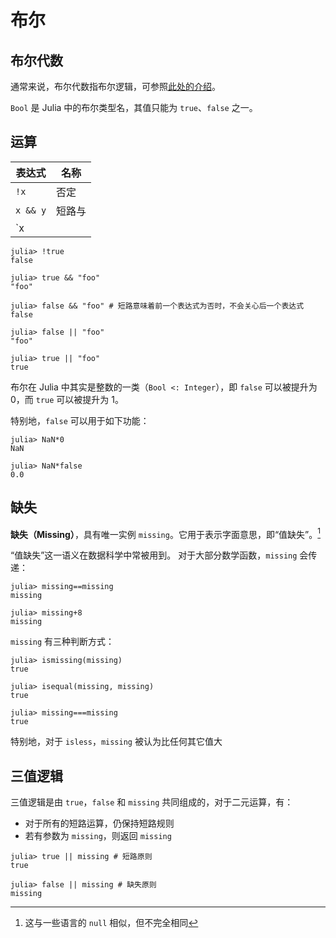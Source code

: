 # 布尔
## 布尔代数
通常来说，布尔代数指布尔逻辑，可参照[此处的介绍](../knowledge/bool_logic.md)。

`Bool` 是 Julia 中的布尔类型名，其值只能为 `true`、`false` 之一。

## 运算
| 表达式 | 名称 |
| --- | --- |
| `!x` | 否定 |
| `x && y` | 短路与 |
| `x || y` | 短路或 |

```julia-repl
julia> !true
false

julia> true && "foo"
"foo"

julia> false && "foo" # 短路意味着前一个表达式为否时，不会关心后一个表达式
false

julia> false || "foo"
"foo"

julia> true || "foo"
true
```

布尔在 Julia 中其实是整数的一类（`Bool <: Integer`），即 `false` 可以被提升为 0，而 `true` 可以被提升为 1。

特别地，`false` 可以用于如下功能：
```julia-repl
julia> NaN*0
NaN

julia> NaN*false
0.0
```

## 缺失
**缺失（Missing）**，具有唯一实例 `missing`。它用于表示字面意思，即“值缺失”。[^1]

“值缺失”这一语义在数据科学中常被用到。
对于大部分数学函数，`missing` 会传递：
```julia-repl
julia> missing==missing
missing

julia> missing+8
missing
```

`missing` 有三种判断方式：
```julia-repl
julia> ismissing(missing)
true

julia> isequal(missing, missing)
true

julia> missing===missing
true
```

特别地，对于 `isless`，`missing` 被认为比任何其它值大

## 三值逻辑
三值逻辑是由 `true`，`false` 和 `missing` 共同组成的，对于二元运算，有：
- 对于所有的短路运算，仍保持短路规则
- 若有参数为 `missing`，则返回 `missing`

```julia-repl
julia> true || missing # 短路原则
true

julia> false || missing # 缺失原则
missing
```

[^1]: 这与一些语言的 `null` 相似，但不完全相同
